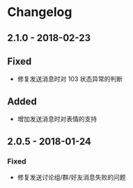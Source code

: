 # Changelog

## 2.1.0 - 2018-02-23

## Fixed

- 修复发送消息时对 103 状态异常的判断

## Added

- 增加发送消息时对表情的支持

## 2.0.5 - 2018-01-24

### Fixed

- 修复发送讨论组/群/好友消息失败的问题